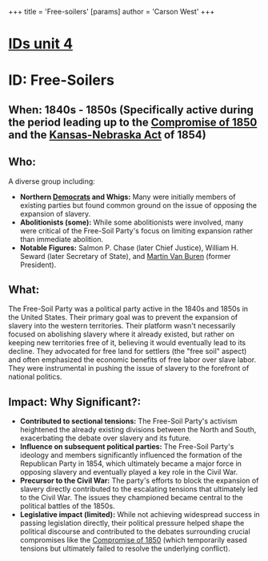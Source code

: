 +++
 title = 'Free-soilers'
[params]
	author = 'Carson West'
+++
# [IDs unit 4](./../ids-unit-4/)
# ID: Free-Soilers

## When: 1840s - 1850s (Specifically active during the period leading up to the [Compromise of 1850](./../compromise-of-1850/) and the [Kansas-Nebraska Act](./../kansas-nebraska-act/) of 1854)

## Who:

A diverse group including:

* **Northern [Democrats](./../democrats/) and Whigs:**  Many were initially members of existing parties but found common ground on the issue of opposing the expansion of slavery.
* **Abolitionists (some):** While some abolitionists were involved, many were critical of the Free-Soil Party's focus on limiting expansion rather than immediate abolition.
* **Notable Figures:**  Salmon P. Chase (later Chief Justice), William H. Seward (later Secretary of State), and [Martin Van Buren](./../martin-van-buren/) (former President).

## What:

The Free-Soil Party was a political party active in the 1840s and 1850s in the United States.  Their primary goal was to prevent the expansion of slavery into the western territories.  Their platform wasn't necessarily focused on abolishing slavery where it already existed, but rather on keeping new territories free of it, believing it would eventually lead to its decline.  They advocated for free land for settlers (the "free soil" aspect) and often emphasized the economic benefits of free labor over slave labor.  They were instrumental in pushing the issue of slavery to the forefront of national politics.

## Impact: Why Significant?:

* **Contributed to sectional tensions:** The Free-Soil Party's activism heightened the already existing divisions between the North and South, exacerbating the debate over slavery and its future.
* **Influence on subsequent political parties:** The Free-Soil Party's ideology and members significantly influenced the formation of the Republican Party in 1854, which ultimately became a major force in opposing slavery and eventually played a key role in the Civil War.
* **Precursor to the Civil War:**  The party's efforts to block the expansion of slavery directly contributed to the escalating tensions that ultimately led to the Civil War.  The issues they championed became central to the political battles of the 1850s.
* **Legislative impact (limited):** While not achieving widespread success in passing legislation directly, their political pressure helped shape the political discourse and contributed to the debates surrounding crucial compromises like the [Compromise of 1850](./../compromise-of-1850/) (which temporarily eased tensions but ultimately failed to resolve the underlying conflict).
